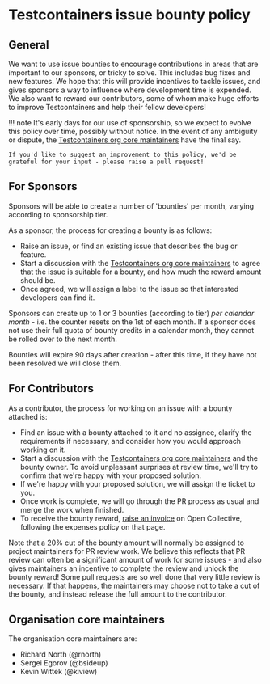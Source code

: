 # Testcontainers issue bounty policy

## General

We want to use issue bounties to encourage contributions in areas that are important to our sponsors, or tricky to solve.
This includes bug fixes and new features.
We hope that this will provide incentives to tackle issues, and gives sponsors a way to influence where development time is expended.
We also want to reward our contributors, some of whom make huge efforts to improve Testcontainers and help their fellow developers!

!!! note
    It's early days for our use of sponsorship, so we expect to evolve this policy over time, possibly without notice. In the event of any ambiguity or dispute, the [Testcontainers org core maintainers](#organisation-core-maintainers) have the final say.

    If you'd like to suggest an improvement to this policy, we'd be grateful for your input - please raise a pull request!

## For Sponsors

Sponsors will be able to create a number of 'bounties' per month, varying according to sponsorship tier.

As a sponsor, the process for creating a bounty is as follows:

* Raise an issue, or find an existing issue that describes the bug or feature.
* Start a discussion with the [Testcontainers org core maintainers](#organisation-core-maintainers) to agree that the issue is suitable for a bounty, and how much the reward amount should be.
* Once agreed, we will assign a label to the issue so that interested developers can find it.

Sponsors can create up to 1 or 3 bounties (according to tier) _per calendar month_ - i.e. the counter resets on the 1st of each month. 
If a sponsor does not use their full quota of bounty credits in a calendar month, they cannot be rolled over to the next month.

Bounties will expire 90 days after creation - after this time, if they have not been resolved we will close them.

## For Contributors

As a contributor, the process for working on an issue with a bounty attached is:

* Find an issue with a bounty attached to it and no assignee, clarify the requirements if necessary, and consider how you would approach working on it.
* Start a discussion with the [Testcontainers org core maintainers](#organisation-core-maintainers) and the bounty owner. To avoid unpleasant surprises at review time, we'll try to confirm that we're happy with your proposed solution.
* If we're happy with your proposed solution, we will assign the ticket to you.
* Once work is complete, we will go through the PR process as usual and merge the work when finished.
* To receive the bounty reward, [raise an invoice](https://opencollective.com/testcontainers/expenses/new) on Open Collective, following the expenses policy on that page.

Note that a 20% cut of the bounty amount will normally be assigned to project maintainers for PR review work.
We believe this reflects that PR review can often be a significant amount of work for some issues - and also gives maintainers an incentive to complete the review and unlock the bounty reward!
Some pull requests are so well done that very little review is necessary. If that happens, the maintainers may choose not to take a cut of the bounty, and instead release the full amount to the contributor.

## Organisation core maintainers

The organisation core maintainers are:

* Richard North (@rnorth)
* Sergei Egorov (@bsideup)
* Kevin Wittek (@kiview)
